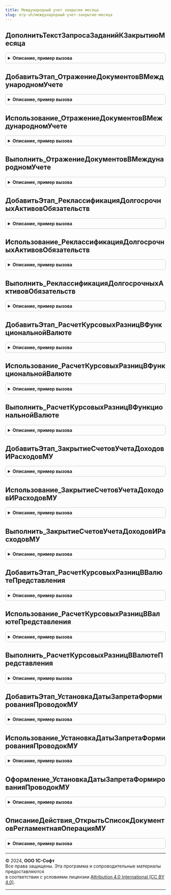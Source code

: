```yaml
---
title: Международный учет закрытие месяца
slug: erp-uh/международный-учет-закрытие-месяца
---
```



## ДополнитьТекстЗапросаЗаданийКЗакрытиюМесяца
<details style="margin: 1em 0; padding: 0.5em; border: 1px solid #ccc; border-radius: 6px;">

<summary style="font-weight: bold; cursor: pointer;">Описание, пример вызова</summary>

```bsl

// Дополняет текст запроса механизма формирования заданий закрытия месяца.
//
// Параметры:
// 	Запрос - Запрос - используется для установки параметров запроса.
// 	ТекстЗапроса - Строка - строка с текстом запроса.
// 	ТекстЗапросаВременныхТаблиц - Строка - строка с текстом запроса временных таблиц.
// 	ИменаВременныхТаблиц - Строка - массив имен создаваемых временных таблиц для последующего уничтожения.
Процедура ДополнитьТекстЗапросаЗаданийКЗакрытиюМесяца(Запрос, ТекстЗапроса, ТекстЗапросаВременныхТаблиц, ИменаВременныхТаблиц) Экспорт
```

Пример вызова
```bsl
МеждународныйУчетЗакрытиеМесяца.ДополнитьТекстЗапросаЗаданийКЗакрытиюМесяца(Запрос, ТекстЗапроса, ТекстЗапросаВременныхТаблиц, ИменаВременныхТаблиц) 
```
</details>

## ДобавитьЭтап_ОтражениеДокументовВМеждународномУчете
<details style="margin: 1em 0; padding: 0.5em; border: 1px solid #ccc; border-radius: 6px;">

<summary style="font-weight: bold; cursor: pointer;">Описание, пример вызова</summary>

```bsl

// Добавляет этап в таблицу этапов закрытия месяца.
// Элементы данной таблицы являются элементами второго уровня в дереве этапов в форме закрытия месяца.
//
// Параметры:
// 	ТаблицаЭтапов - см. Обработки.ОперацииЗакрытияМесяца.ИнициализироватьТаблицуОписанияЭтапов
// 	ТекущийРодитель - Строка - идентификатор группы.
Процедура ДобавитьЭтап_ОтражениеДокументовВМеждународномУчете(ТаблицаЭтапов,ТекущийРодитель) Экспорт
```

Пример вызова
```bsl
МеждународныйУчетЗакрытиеМесяца.ДобавитьЭтап_ОтражениеДокументовВМеждународномУчете(ТаблицаЭтапов, ТекущийРодитель) 
```
</details>

## Использование_ОтражениеДокументовВМеждународномУчете
<details style="margin: 1em 0; padding: 0.5em; border: 1px solid #ccc; border-radius: 6px;">

<summary style="font-weight: bold; cursor: pointer;">Описание, пример вызова</summary>

```bsl

// Выполняет проверку необходимости выполнения этапа закрытия месяца.
//
// Параметры:
//	ПараметрыОбработчика - см. ЗакрытиеМесяцаСервер.ИнициализироватьПараметрыОбработчикаЭтапаЗакрытияМесяцаДляПроверки.
//
Процедура Использование_ОтражениеДокументовВМеждународномУчете(ПараметрыОбработчика) Экспорт
```

Пример вызова
```bsl
МеждународныйУчетЗакрытиеМесяца.Использование_ОтражениеДокументовВМеждународномУчете(ПараметрыОбработчика) 
```
</details>

## Выполнить_ОтражениеДокументовВМеждународномУчете
<details style="margin: 1em 0; padding: 0.5em; border: 1px solid #ccc; border-radius: 6px;">

<summary style="font-weight: bold; cursor: pointer;">Описание, пример вызова</summary>

```bsl

// Выполняет этап закрытия месяца.
//
// Параметры:
//	ПараметрыОбработчика - см. ЗакрытиеМесяцаСервер.ИнициализироватьПараметрыОбработчикаЭтапаЗакрытияМесяцаДляПроверки.
//
Процедура Выполнить_ОтражениеДокументовВМеждународномУчете(ПараметрыОбработчика) Экспорт
```

Пример вызова
```bsl
МеждународныйУчетЗакрытиеМесяца.Выполнить_ОтражениеДокументовВМеждународномУчете(ПараметрыОбработчика) 
```
</details>

## ДобавитьЭтап_РеклассификацияДолгосрочныхАктивовОбязательств
<details style="margin: 1em 0; padding: 0.5em; border: 1px solid #ccc; border-radius: 6px;">

<summary style="font-weight: bold; cursor: pointer;">Описание, пример вызова</summary>

```bsl

// Добавляет этап в таблицу этапов закрытия месяца.
// Элементы данной таблицы являются элементами второго уровня в дереве этапов в форме закрытия месяца.
//
// Параметры:
// 	ТаблицаЭтапов - см. Обработки.ОперацииЗакрытияМесяца.ИнициализироватьТаблицуОписанияЭтапов
// 	ТекущийРодитель - Строка - идентификатор группы.
Процедура ДобавитьЭтап_РеклассификацияДолгосрочныхАктивовОбязательств(ТаблицаЭтапов, ТекущийРодитель) Экспорт
```

Пример вызова
```bsl
МеждународныйУчетЗакрытиеМесяца.ДобавитьЭтап_РеклассификацияДолгосрочныхАктивовОбязательств(ТаблицаЭтапов, ТекущийРодитель) 
```
</details>

## Использование_РеклассификацияДолгосрочныхАктивовОбязательств
<details style="margin: 1em 0; padding: 0.5em; border: 1px solid #ccc; border-radius: 6px;">

<summary style="font-weight: bold; cursor: pointer;">Описание, пример вызова</summary>

```bsl

// Выполняет проверку необходимости выполнения этапа закрытия месяца.
//
// Параметры:
//	ПараметрыОбработчика - см. ЗакрытиеМесяцаСервер.ИнициализироватьПараметрыОбработчикаЭтапаЗакрытияМесяцаДляПроверки.
//
Процедура Использование_РеклассификацияДолгосрочныхАктивовОбязательств(ПараметрыОбработчика) Экспорт
```

Пример вызова
```bsl
МеждународныйУчетЗакрытиеМесяца.Использование_РеклассификацияДолгосрочныхАктивовОбязательств(ПараметрыОбработчика) 
```
</details>

## Выполнить_РеклассификацияДолгосрочныхАктивовОбязательств
<details style="margin: 1em 0; padding: 0.5em; border: 1px solid #ccc; border-radius: 6px;">

<summary style="font-weight: bold; cursor: pointer;">Описание, пример вызова</summary>

```bsl

// Выполняет этап закрытия месяца.
//
// Параметры:
//	ПараметрыОбработчика - см. ЗакрытиеМесяцаСервер.ИнициализироватьПараметрыОбработчикаЭтапаЗакрытияМесяцаДляПроверки.
//
Процедура Выполнить_РеклассификацияДолгосрочныхАктивовОбязательств(ПараметрыОбработчика) Экспорт
```

Пример вызова
```bsl
МеждународныйУчетЗакрытиеМесяца.Выполнить_РеклассификацияДолгосрочныхАктивовОбязательств(ПараметрыОбработчика) 
```
</details>

## ДобавитьЭтап_РасчетКурсовыхРазницВФункциональнойВалюте
<details style="margin: 1em 0; padding: 0.5em; border: 1px solid #ccc; border-radius: 6px;">

<summary style="font-weight: bold; cursor: pointer;">Описание, пример вызова</summary>

```bsl

// Добавляет этап в таблицу этапов закрытия месяца.
// Элементы данной таблицы являются элементами второго уровня в дереве этапов в форме закрытия месяца.
//
// Параметры:
// 	ТаблицаЭтапов - см. Обработки.ОперацииЗакрытияМесяца.ИнициализироватьТаблицуОписанияЭтапов
// 	ТекущийРодитель - Строка - идентификатор группы.
//
Процедура ДобавитьЭтап_РасчетКурсовыхРазницВФункциональнойВалюте(ТаблицаЭтапов,ТекущийРодитель) Экспорт
```

Пример вызова
```bsl
МеждународныйУчетЗакрытиеМесяца.ДобавитьЭтап_РасчетКурсовыхРазницВФункциональнойВалюте(ТаблицаЭтапов, ТекущийРодитель) 
```
</details>

## Использование_РасчетКурсовыхРазницВФункциональнойВалюте
<details style="margin: 1em 0; padding: 0.5em; border: 1px solid #ccc; border-radius: 6px;">

<summary style="font-weight: bold; cursor: pointer;">Описание, пример вызова</summary>

```bsl

// Выполняет проверку необходимости выполнения этапа закрытия месяца.
//
// Параметры:
//	ПараметрыОбработчика - см. ЗакрытиеМесяцаСервер.ИнициализироватьПараметрыОбработчикаЭтапаЗакрытияМесяцаДляПроверки.
//
Процедура Использование_РасчетКурсовыхРазницВФункциональнойВалюте(ПараметрыОбработчика) Экспорт
```

Пример вызова
```bsl
МеждународныйУчетЗакрытиеМесяца.Использование_РасчетКурсовыхРазницВФункциональнойВалюте(ПараметрыОбработчика) 
```
</details>

## Выполнить_РасчетКурсовыхРазницВФункциональнойВалюте
<details style="margin: 1em 0; padding: 0.5em; border: 1px solid #ccc; border-radius: 6px;">

<summary style="font-weight: bold; cursor: pointer;">Описание, пример вызова</summary>

```bsl

// Выполняет этап закрытия месяца.
//
// Параметры:
//	ПараметрыОбработчика - см. ЗакрытиеМесяцаСервер.ИнициализироватьПараметрыОбработчикаЭтапаЗакрытияМесяцаДляПроверки.
//
Процедура Выполнить_РасчетКурсовыхРазницВФункциональнойВалюте(ПараметрыОбработчика) Экспорт
```

Пример вызова
```bsl
МеждународныйУчетЗакрытиеМесяца.Выполнить_РасчетКурсовыхРазницВФункциональнойВалюте(ПараметрыОбработчика) 
```
</details>

## ДобавитьЭтап_ЗакрытиеСчетовУчетаДоходовИРасходовМУ
<details style="margin: 1em 0; padding: 0.5em; border: 1px solid #ccc; border-radius: 6px;">

<summary style="font-weight: bold; cursor: pointer;">Описание, пример вызова</summary>

```bsl

// Добавляет этап в таблицу этапов закрытия месяца.
// Элементы данной таблицы являются элементами второго уровня в дереве этапов в форме закрытия месяца.
//
// Параметры:
// 	ТаблицаЭтапов - см. Обработки.ОперацииЗакрытияМесяца.ИнициализироватьТаблицуОписанияЭтапов
// 	ТекущийРодитель - Строка - идентификатор группы.
Процедура ДобавитьЭтап_ЗакрытиеСчетовУчетаДоходовИРасходовМУ(ТаблицаЭтапов,ТекущийРодитель) Экспорт
```

Пример вызова
```bsl
МеждународныйУчетЗакрытиеМесяца.ДобавитьЭтап_ЗакрытиеСчетовУчетаДоходовИРасходовМУ(ТаблицаЭтапов, ТекущийРодитель) 
```
</details>

## Использование_ЗакрытиеСчетовУчетаДоходовИРасходовМУ
<details style="margin: 1em 0; padding: 0.5em; border: 1px solid #ccc; border-radius: 6px;">

<summary style="font-weight: bold; cursor: pointer;">Описание, пример вызова</summary>

```bsl

// Выполняет проверку необходимости выполнения этапа закрытия месяца.
//
// Параметры:
//	ПараметрыОбработчика - см. ЗакрытиеМесяцаСервер.ИнициализироватьПараметрыОбработчикаЭтапаЗакрытияМесяцаДляПроверки.
//
Процедура Использование_ЗакрытиеСчетовУчетаДоходовИРасходовМУ(ПараметрыОбработчика) Экспорт
```

Пример вызова
```bsl
МеждународныйУчетЗакрытиеМесяца.Использование_ЗакрытиеСчетовУчетаДоходовИРасходовМУ(ПараметрыОбработчика) 
```
</details>

## Выполнить_ЗакрытиеСчетовУчетаДоходовИРасходовМУ
<details style="margin: 1em 0; padding: 0.5em; border: 1px solid #ccc; border-radius: 6px;">

<summary style="font-weight: bold; cursor: pointer;">Описание, пример вызова</summary>

```bsl

// Выполняет этап закрытия месяца.
//
// Параметры:
//	ПараметрыОбработчика - см. ЗакрытиеМесяцаСервер.ИнициализироватьПараметрыОбработчикаЭтапаЗакрытияМесяцаДляПроверки.
//
Процедура Выполнить_ЗакрытиеСчетовУчетаДоходовИРасходовМУ(ПараметрыОбработчика) Экспорт
```

Пример вызова
```bsl
МеждународныйУчетЗакрытиеМесяца.Выполнить_ЗакрытиеСчетовУчетаДоходовИРасходовМУ(ПараметрыОбработчика) 
```
</details>

## ДобавитьЭтап_РасчетКурсовыхРазницВВалютеПредставления
<details style="margin: 1em 0; padding: 0.5em; border: 1px solid #ccc; border-radius: 6px;">

<summary style="font-weight: bold; cursor: pointer;">Описание, пример вызова</summary>

```bsl

// Добавляет этап в таблицу этапов закрытия месяца.
// Элементы данной таблицы являются элементами второго уровня в дереве этапов в форме закрытия месяца.
//
// Параметры:
// 	ТаблицаЭтапов - см. Обработки.ОперацииЗакрытияМесяца.ИнициализироватьТаблицуОписанияЭтапов
// 	ТекущийРодитель - Строка - идентификатор группы.
Процедура ДобавитьЭтап_РасчетКурсовыхРазницВВалютеПредставления(ТаблицаЭтапов,ТекущийРодитель) Экспорт
```

Пример вызова
```bsl
МеждународныйУчетЗакрытиеМесяца.ДобавитьЭтап_РасчетКурсовыхРазницВВалютеПредставления(ТаблицаЭтапов, ТекущийРодитель) 
```
</details>

## Использование_РасчетКурсовыхРазницВВалютеПредставления
<details style="margin: 1em 0; padding: 0.5em; border: 1px solid #ccc; border-radius: 6px;">

<summary style="font-weight: bold; cursor: pointer;">Описание, пример вызова</summary>

```bsl

// Выполняет проверку необходимости выполнения этапа закрытия месяца.
//
// Параметры:
//	ПараметрыОбработчика - см. ЗакрытиеМесяцаСервер.ИнициализироватьПараметрыОбработчикаЭтапаЗакрытияМесяцаДляПроверки.
//
Процедура Использование_РасчетКурсовыхРазницВВалютеПредставления(ПараметрыОбработчика) Экспорт
```

Пример вызова
```bsl
МеждународныйУчетЗакрытиеМесяца.Использование_РасчетКурсовыхРазницВВалютеПредставления(ПараметрыОбработчика) 
```
</details>

## Выполнить_РасчетКурсовыхРазницВВалютеПредставления
<details style="margin: 1em 0; padding: 0.5em; border: 1px solid #ccc; border-radius: 6px;">

<summary style="font-weight: bold; cursor: pointer;">Описание, пример вызова</summary>

```bsl

// Выполняет этап закрытия месяца.
//
// Параметры:
//	ПараметрыОбработчика - см. ЗакрытиеМесяцаСервер.ИнициализироватьПараметрыОбработчикаЭтапаЗакрытияМесяцаДляПроверки.
//
Процедура Выполнить_РасчетКурсовыхРазницВВалютеПредставления(ПараметрыОбработчика) Экспорт
```

Пример вызова
```bsl
МеждународныйУчетЗакрытиеМесяца.Выполнить_РасчетКурсовыхРазницВВалютеПредставления(ПараметрыОбработчика) 
```
</details>

## ДобавитьЭтап_УстановкаДатыЗапретаФормированияПроводокМУ
<details style="margin: 1em 0; padding: 0.5em; border: 1px solid #ccc; border-radius: 6px;">

<summary style="font-weight: bold; cursor: pointer;">Описание, пример вызова</summary>

```bsl

// Добавляет этап в таблицу этапов закрытия месяца.
// Элементы данной таблицы являются элементами второго уровня в дереве этапов в форме закрытия месяца.
//
// Параметры:
// 	ТаблицаЭтапов - см. Обработки.ОперацииЗакрытияМесяца.ИнициализироватьТаблицуОписанияЭтапов
// 	ТекущийРодитель - Строка - идентификатор группы.
Процедура ДобавитьЭтап_УстановкаДатыЗапретаФормированияПроводокМУ(ТаблицаЭтапов,ТекущийРодитель) Экспорт
```

Пример вызова
```bsl
МеждународныйУчетЗакрытиеМесяца.ДобавитьЭтап_УстановкаДатыЗапретаФормированияПроводокМУ(ТаблицаЭтапов, ТекущийРодитель) 
```
</details>

## Использование_УстановкаДатыЗапретаФормированияПроводокМУ
<details style="margin: 1em 0; padding: 0.5em; border: 1px solid #ccc; border-radius: 6px;">

<summary style="font-weight: bold; cursor: pointer;">Описание, пример вызова</summary>

```bsl

// Выполняет проверку необходимости выполнения этапа закрытия месяца.
//
// Параметры:
//	ПараметрыОбработчика - см. ЗакрытиеМесяцаСервер.ИнициализироватьПараметрыОбработчикаЭтапаЗакрытияМесяцаДляПроверки.
//
Процедура Использование_УстановкаДатыЗапретаФормированияПроводокМУ(ПараметрыОбработчика) Экспорт
```

Пример вызова
```bsl
МеждународныйУчетЗакрытиеМесяца.Использование_УстановкаДатыЗапретаФормированияПроводокМУ(ПараметрыОбработчика) 
```
</details>

## Оформление_УстановкаДатыЗапретаФормированияПроводокМУ
<details style="margin: 1em 0; padding: 0.5em; border: 1px solid #ccc; border-radius: 6px;">

<summary style="font-weight: bold; cursor: pointer;">Описание, пример вызова</summary>

```bsl

// Инициализирует наименование этапа установки даты запрета формирования проводок
//
// Параметры:
// 	ПараметрыОбработчика - см. Обработки.ОперацииЗакрытияМесяца.ИнициализироватьПараметрыОбработчикаЭтапа
//
Процедура Оформление_УстановкаДатыЗапретаФормированияПроводокМУ(ПараметрыОбработчика) Экспорт
```

Пример вызова
```bsl
МеждународныйУчетЗакрытиеМесяца.Оформление_УстановкаДатыЗапретаФормированияПроводокМУ(ПараметрыОбработчика) 
```
</details>

## ОписаниеДействия_ОткрытьСписокДокументовРегламентнаяОперацияМУ
<details style="margin: 1em 0; padding: 0.5em; border: 1px solid #ccc; border-radius: 6px;">

<summary style="font-weight: bold; cursor: pointer;">Описание, пример вызова</summary>

```bsl

// Описание действия "Открыть форму списка документов ""Регламентная операция (международный учет)""".
// Отбор по типам операций берется из свойства ТипыРегламентныхОпераций описания этапа закрытия месяца.
//
// Возвращаемое значение:
//	Структура - см. ЗакрытиеМесяцаСервер.СтруктураОписанияДействия
//
Функция ОписаниеДействия_ОткрытьСписокДокументовРегламентнаяОперацияМУ() Экспорт
```

Пример вызова
```bsl
Результат = МеждународныйУчетЗакрытиеМесяца.ОписаниеДействия_ОткрытьСписокДокументовРегламентнаяОперацияМУ() 
```
</details>

---

© 2024, **ООО 1С-Софт**  
Все права защищены. Эта программа и сопроводительные материалы предоставляются  
в соответствии с условиями лицензии [Attribution 4.0 International (CC BY 4.0)](https://creativecommons.org/licenses/by/4.0/legalcode).

---
